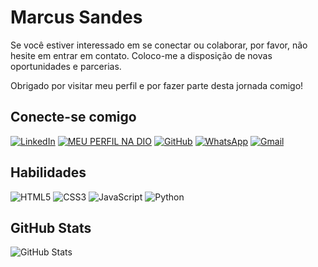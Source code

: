 # Marcus Sandes


Se você estiver interessado em se conectar ou colaborar, por favor, não hesite em entrar em contato. Coloco-me a disposição de novas oportunidades e parcerias.

Obrigado por visitar meu perfil e por fazer parte desta jornada comigo!


## Conecte-se comigo
[![LinkedIn](https://img.shields.io/badge/LinkedIn-0077B5?style=for-the-badge&logo=linkedin&logoColor=white)](https://www.linkedin.com/in/marcus-sandes-6744851a3/) [![MEU PERFIL NA DIO](https://img.shields.io/badge/MEU_PERFIL_NA_DIO-0077B5?style=for-the-badge&logo=&logoColor=white)](https://web.dio.me/users/marcus_sandesf) [![GitHub](https://img.shields.io/badge/GitHub-100000?style=for-the-badge&logo=github&logoColor=white)](https://github.com/marcussandes) 
 [![WhatsApp](https://img.shields.io/badge/WhatsApp-25D366?style=for-the-badge&logo=whatsapp&logoColor=white)](https://wa.me/5511986851498) [![Gmail](https://img.shields.io/badge/Gmail-333333?style=for-the-badge&logo=gmail&logoColor=red)](mailto:marcus.sandesf@gmail.com) 


## Habilidades
![HTML5](https://img.shields.io/badge/HTML5-E34F26?style=for-the-badge&logo=html5&logoColor=white) ![CSS3](https://img.shields.io/badge/CSS3-1572B6?style=for-the-badge&logo=css3&logoColor=white) ![JavaScript](https://img.shields.io/badge/JavaScript-F7DF1E?style=for-the-badge&logo=javascript&logoColor=black) ![Python](https://img.shields.io/badge/python-3670A0?style=for-the-badge&logo=python&logoColor=ffdd54) 






## GitHub Stats
![GitHub Stats](https://github-readme-stats.vercel.app/api?username=marcussandes&theme=transparent&bg_color=000&border_color=30A3DC&show_icons=true&icon_color=30A3DC&title_color=E94D5F&text_color=FFF)
